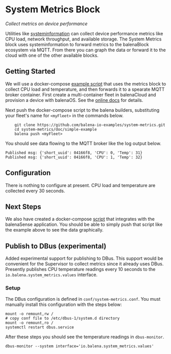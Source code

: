 # System Metrics Block

*Collect metrics on device performance*

Utilities like [systeminformation](https://systeminformation.io/) can collect device performance metrics like CPU load, network throughput, and available storage. The System Metrics block uses systeminformation to forward metrics to the balenaBlock ecosystem via MQTT. From there you can graph the data or forward it to the cloud with one of the other available blocks.

## Getting Started

We will use a docker-compose [example script](doc/simple-example/docker-compose.yml) that uses the metrics block to collect CPU load and temperature, and then forwards it to a spearate MQTT broker container. First create a multi-container fleet in balenaCloud and provision a device with balenaOS. See the [online docs](https://www.balena.io/docs/learn/getting-started/raspberrypi3/nodejs/) for details.

Next push the docker-compose script to the balena builders, substituting your fleet's name for `<myFleet>` in the commands below.

```
    git clone https://github.com/balena-io-examples/system-metrics.git
    cd system-metrics/doc/simple-example
    balena push <myFleet>
```

You should see data flowing to the MQTT broker like the log output below.

```
Published msg: {'short_uuid': 04166f8, 'CPU': 0, 'Temp': 31}
Published msg: {'short_uuid': 04166f8, 'CPU': 1, 'Temp': 32}
```

## Configuration
There is nothing to configure at present. CPU load and temperature are collected every 30 seconds.

## Next Steps
We also have created a docker-compose [script](doc/balenaSense-example/docker-compose.yml) that integrates with the balenaSense application. You should be able to simply push that script like the example above to see the data graphically.

## Publish to DBus (experimental)
Added experimental support for publishing to DBus. This support would be convenient for the Supervisor to collect metrics since it already uses DBus. Presently publishes CPU temperature readings every 10 seconds to the `io.balena.system_metrics.values` interface.

### Setup
The DBus configuration is defined in `conf/system-metrics.conf`. You must manually install this configuration with the steps below:

```
mount -o remount,rw /
# copy conf file to /etc/dbus-1/system.d directory
mount -o remount,ro /
systemctl restart dbus.service
```

After these steps you should see the temperature readings in `dbus-monitor`.

```
dbus-monitor --system interface='io.balena.system_metrics.values'
```
